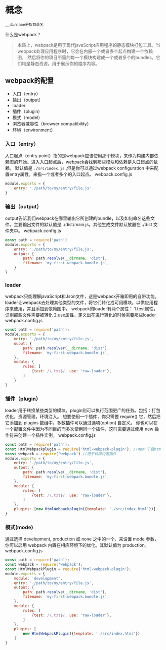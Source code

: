 # 概念
`__dirname是指目录名`

什么是webpack？
> 本质上，webpack是用于现代javaScript应用程序的静态模块打包工具。当webpack处理应用程序时，它会在内部一个或者多个起点构建一个依赖图，
> 然后将你的项目所需的每一个模块构建成一个或者多个的bundles，它们均是静态资源，用于展示你的程序内容。

## webpack的配置

- 入口（entry）
- 输出（output）
- loader
- 插件（plugin）
- 模式（model）
- 浏览器兼容性（browser compatibility）
- 环境（environment）

### 入口（entry）

入口起点（entry point）指的是webpack应该使用那个模块，来作为构建内部依赖图的开始。进入入口起点后，webpack会找到那些模块和依赖是入口起点的依赖。 默认值是 `./src/index.js`
,但是你可以通过webpack configuration 中来配置entry属性，来指一个或者多个的入口起点。 webpack.config.js

```javascript
module.exports = {
    entry: './path/to/my/entry/file.js'
}
```

### 输出（output）

output告诉我们webpack在哪里输出它所创建的bundle，以及如何命名这些文件。主要输出文件的默认值是 ./dist/main.js，其他生成文件默认放置在 ./dist 文件夹中。 webpack.config.js

```javascript
const path = require('path')
module.exports = {
    entry: './path/to/my/entry/file.js',
    output: {
        path: path.resolve(__dirname, 'dist'),
        filename: 'my-first-webpack.bundle.js',
    }
}
```

### loader

webpack只能理解javaScript和Json文件，这是webpack开箱即用的自带功能。loader让webpack去处理其他类型的文件，将它们转化成可用模块，以供应用程序来使用，并且添加到依赖图中。
webpack的loader有两个属性： 1.test属性，识别那些文件需要被转化 2.use属性，定义出在进行转化的时候需要那些loader webpack.config.js

```javascript
const path = require('path');
module.exports = {
    entry: './path/to/my/entry/file.js',
    ouput: {
        path: path.resolver(__dirname, 'dist'),
        filename: 'my-first-webpack.bundle.js',
    },
    module: {
        rules: [
            {test: /\.txt$/, use: 'raw-loader'},
        ]
    }
}
```

### 插件（plugin）

loader用于转换某些类型的模块，plugin则可以执行范围更广的任务。包括：打包优化，资源管理，环境注入。 想要使用一个插件，你只需要 require() 它，然后把它添加到 plugins 数组中。多数插件可以通过选项(option)
自定义。 你也可以在一个配置文件中因为不同目的而多次使用同一个插件，这时需要通过使用 new 操作符来创建一个插件实例。 webpack.config.js

```javascript
const path = require('path');
const HtmlWebpackplugin = require('html-webpack-plugin'); //npm 下载html插件
const webpack = require('webpack') //用于访问内置插件
module.exports = {
    entry: './path/to/my/entry/file.js',
    output: {
        path: path.resolve(__dirname, 'dist'),
        filename: 'my-first-webpack.bundle.js',
    },
    module: {
        rules: [
            {test: /\.txt$/, use: 'raw-loader'},
        ]
    },
    plugins: [new HtmlWebpackplugin({template: './src/index.html'})]
}
```

### 模式(mode)

通过选择 development, production 或 none 之中的一个，来设置 mode 参数，你可以启用 webpack 内置在相应环境下的优化。其默认值为 production。 webpack.config.js

```javascript
const path = require('path');
const webpack = require('webpack');
const HtmlWebpackPlugin = require('html-webpack-plugin');
module.exports = {
    module: 'development',
    entry: './path/to/my/entry/file.js',
    output: {
        path: path.resolve(__dirname, 'dist'),
        filename: 'my-first-webpack.bundle.js',
    },
    module: {
        rules: [
            {test: /\.txt$/, use: 'raw-loader'},
        ]
    },
    plugins: [
        new HtmlWebpackPlugin({template: './src/index.html'})
    ]
}
```
